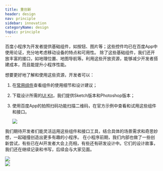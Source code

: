 ```yaml
---
title: 重创新
header: design
nav: principle
sidebar: innovation
categoryName: design
topic: principle
---
```


百度小程序为开发者提供基础组件，如按钮、图片等；这些控件均已在百度App中使用论证，充分地考虑移动设备的特点和可用性。
除了这些基础组件，我们还开放丰富的接口，如地理位置、地图导航等。利用这些开放资源，能够减少开发者搭建成本，而且能提升小程序性能。


想要更好地了解和使用这些资源，开发者可以：
1. 在[常用组件](../../component/topnav/)查看组件的使用细节和设计建议；
2. 下载设计所需的<a href="https://smartprogram.baidu.com/docs/design/resource/uikit/">UI Kit</a>，我们提供Sketch版本和Photoshop版本；
3. 使用百度App的拍照扫码功能扫描二维码，在官方示例中查看和试用这些组件和接口。

	<div class="m-doc-custom-examples-correct">
		<img src="/img/design/principle/3-1.png">
	</div>




我们期待开发者们能灵活运用这些组件和接口工具，结合具体的场景需求和奇思妙想，一起碰撞创造出更多有趣的小程序。
在小程序前期，我们内部也做了一些创新尝试，有些已在AI开发者大会上亮相，有些还有研发设计中。它们的设计故事，我们还在继续记录和书写，后续会与大家见面。

<div class="m-doc-custom-examples-correct">
		<img src="/img/design/principle/3-2.png">
</div>
<div class="m-doc-custom-examples-correct">
		<img src="/img/design/principle/3-3.png">
</div>
